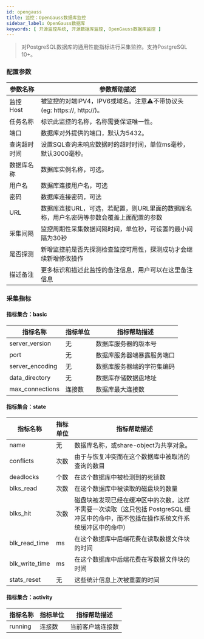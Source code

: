 ```yaml
---
id: opengauss
title: 监控：OpenGauss数据库监控
sidebar_label: OpenGauss数据库
keywords: [ 开源监控系统, 开源数据库监控, OpenGauss数据库监控 ]
---
```


> 对PostgreSQL数据库的通用性能指标进行采集监控。支持PostgreSQL 10+。

### 配置参数

| 参数名称   | 参数帮助描述                                               |
|--------|------------------------------------------------------|
| 监控Host | 被监控的对端IPV4，IPV6或域名。注意⚠️不带协议头(eg: https://, http://)。 |
| 任务名称   | 标识此监控的名称，名称需要保证唯一性。                                  |
| 端口     | 数据库对外提供的端口，默认为5432。                                  |
| 查询超时时间 | 设置SQL查询未响应数据时的超时时间，单位ms毫秒，默认3000毫秒。                  |
| 数据库名称  | 数据库实例名称，可选。                                          |
| 用户名    | 数据库连接用户名，可选                                          |
| 密码     | 数据库连接密码，可选                                           |
| URL    | 数据库连接URL，可选，若配置，则URL里面的数据库名称，用户名密码等参数会覆盖上面配置的参数      |
| 采集间隔   | 监控周期性采集数据间隔时间，单位秒，可设置的最小间隔为30秒                       |
| 是否探测   | 新增监控前是否先探测检查监控可用性，探测成功才会继续新增修改操作                     |
| 描述备注   | 更多标识和描述此监控的备注信息，用户可以在这里备注信息                          |

### 采集指标

#### 指标集合：basic

| 指标名称            | 指标单位 | 指标帮助描述        |
|-----------------|------|---------------|
| server_version  | 无    | 数据库服务器的版本号    |
| port            | 无    | 数据库服务器端暴露服务端口 |
| server_encoding | 无    | 数据库服务器端的字符集编码 |
| data_directory  | 无    | 数据库存储数据盘地址    |
| max_connections | 连接数  | 数据库最大连接数      |

#### 指标集合：state

| 指标名称           | 指标单位 | 指标帮助描述                                                                   |
|----------------|------|--------------------------------------------------------------------------|
| name           | 无    | 数据库名称，或share-object为共享对象。                                                |
| conflicts      | 次数   | 由于与恢复冲突而在这个数据库中被取消的查询的数目                                                 |
| deadlocks      | 个数   | 在这个数据库中被检测到的死锁数                                                          |
| blks_read      | 次数   | 在这个数据库中被读取的磁盘块的数量                                                        |
| blks_hit       | 次数   | 磁盘块被发现已经在缓冲区中的次数，这样不需要一次读取（这只包括 PostgreSQL 缓冲区中的命中，而不包括在操作系统文件系统缓冲区中的命中） |   
| blk_read_time  | ms   | 在这个数据库中后端花费在读取数据文件块的时间                                                   |
| blk_write_time | ms   | 在这个数据库中后端花费在写数据文件块的时间                                                    |
| stats_reset    | 无    | 这些统计信息上次被重置的时间                                                           |

#### 指标集合：activity

| 指标名称    | 指标单位 | 指标帮助描述   |
|---------|------|----------|
| running | 连接数  | 当前客户端连接数 |


